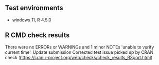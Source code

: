 ## Test environments
* windows 11,  R 4.5.0

## R CMD check results
There were no ERRORs or WARNINGs and 1 minor NOTEs 'unable to verify current time'.
Update submission 
Corrected test issue picked up by CRAN check (https://cran.r-project.org/web/checks/check_results_R3port.html)